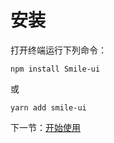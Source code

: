 # 安装

打开终端运行下列命令：

```
npm install Smile-ui
```

或

```
yarn add smile-ui
```

下一节：[开始使用](#/doc/get-started)